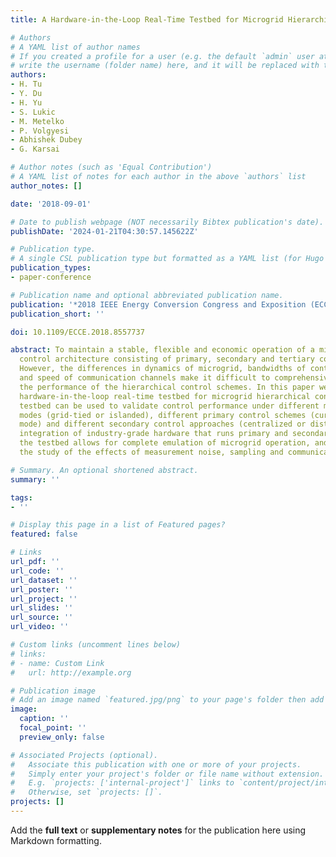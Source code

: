 ```yaml
---
title: A Hardware-in-the-Loop Real-Time Testbed for Microgrid Hierarchical Control

# Authors
# A YAML list of author names
# If you created a profile for a user (e.g. the default `admin` user at `content/authors/admin/`), 
# write the username (folder name) here, and it will be replaced with their full name and linked to their profile.
authors:
- H. Tu
- Y. Du
- H. Yu
- S. Lukic
- M. Metelko
- P. Volgyesi
- Abhishek Dubey
- G. Karsai

# Author notes (such as 'Equal Contribution')
# A YAML list of notes for each author in the above `authors` list
author_notes: []

date: '2018-09-01'

# Date to publish webpage (NOT necessarily Bibtex publication's date).
publishDate: '2024-01-21T04:30:57.145622Z'

# Publication type.
# A single CSL publication type but formatted as a YAML list (for Hugo requirements).
publication_types:
- paper-conference

# Publication name and optional abbreviated publication name.
publication: '*2018 IEEE Energy Conversion Congress and Exposition (ECCE)*'
publication_short: ''

doi: 10.1109/ECCE.2018.8557737

abstract: To maintain a stable, flexible and economic operation of a microgrid, hierarchical
  control architecture consisting of primary, secondary and tertiary control is proposed.
  However, the differences in dynamics of microgrid, bandwidths of control levels
  and speed of communication channels make it difficult to comprehensively validate
  the performance of the hierarchical control schemes. In this paper we propose a
  hardware-in-the-loop real-time testbed for microgrid hierarchical control. The proposed
  testbed can be used to validate control performance under different microgrid operating
  modes (grid-tied or islanded), different primary control schemes (current or voltage
  mode) and different secondary control approaches (centralized or distributed). The
  integration of industry-grade hardware that runs primary and secondary control into
  the testbed allows for complete emulation of microgrid operation, and facilitates
  the study of the effects of measurement noise, sampling and communication delays.

# Summary. An optional shortened abstract.
summary: ''

tags:
- ''

# Display this page in a list of Featured pages?
featured: false

# Links
url_pdf: ''
url_code: ''
url_dataset: ''
url_poster: ''
url_project: ''
url_slides: ''
url_source: ''
url_video: ''

# Custom links (uncomment lines below)
# links:
# - name: Custom Link
#   url: http://example.org

# Publication image
# Add an image named `featured.jpg/png` to your page's folder then add a caption below.
image:
  caption: ''
  focal_point: ''
  preview_only: false

# Associated Projects (optional).
#   Associate this publication with one or more of your projects.
#   Simply enter your project's folder or file name without extension.
#   E.g. `projects: ['internal-project']` links to `content/project/internal-project/index.md`.
#   Otherwise, set `projects: []`.
projects: []
---
```


Add the **full text** or **supplementary notes** for the publication here using Markdown formatting.
